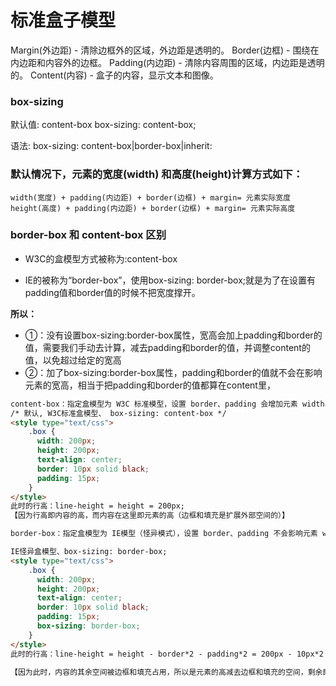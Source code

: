 
# 标准盒子模型
Margin(外边距) - 清除边框外的区域，外边距是透明的。
Border(边框) - 围绕在内边距和内容外的边框。
Padding(内边距) - 清除内容周围的区域，内边距是透明的。
Content(内容) - 盒子的内容，显示文本和图像。

### box-sizing
默认值:	content-box
box-sizing: content-box;

语法:
box-sizing: content-box|border-box|inherit:

### 默认情况下，元素的宽度(width) 和高度(height)计算方式如下：
```
width(宽度) + padding(内边距) + border(边框) + margin= 元素实际宽度
height(高度) + padding(内边距) + border(边框) + margin= 元素实际高度
```

### border-box 和 content-box 区别
* W3C的盒模型方式被称为:content-box

* IE的被称为“border-box”，使用box-sizing: border-box;就是为了在设置有padding值和border值的时候不把宽度撑开。

**所以：**
* ①：没有设置box-sizing:border-box属性，宽高会加上padding和border的值，需要我们手动去计算，减去padding和border的值，并调整content的值，以免超过给定的宽高
* ②：加了box-sizing:border-box属性，padding和border的值就不会在影响元素的宽高，相当于把padding和border的值都算在content里，
```html
content-box：指定盒模型为 W3C 标准模型，设置 border、padding 会增加元素 width与 height 的尺寸，即 border 与 padding 相当于是元素的“殖民地”，元素的“土地”、尺寸会增加，为向外延伸。
/* 默认, W3C标准盒模型、 box-sizing: content-box */
<style type="text/css">
    .box {
      width: 200px;
      height: 200px;
      text-align: center;
      border: 10px solid black;
      padding: 15px;
    }
</style>
此时的行高：line-height = height = 200px;
【因为行高即内容的高，而内容在这里即元素的高（边框和填充是扩展外部空间的）】
```

```html
border-box：指定盒模型为 IE模型（怪异模式），设置 border、padding 不会影响元素 width 与 height 的尺寸，即 border 与 padding 由元素已设空间转变。即空间还是这个空间，只是将部分空余的地方，转变成了其他空间用法而已，为内部转变

IE怪异盒模型、box-sizing: border-box;
<style type="text/css">
    .box {
      width: 200px;
      height: 200px;
      text-align: center;
      border: 10px solid black;
      padding: 15px;
      box-sizing: border-box;
    }
</style>
此时的行高：line-height = height - border*2 - padding*2 = 200px - 10px*2 - 15px*2 = 150px;

【因为此时，内容的其余空间被边框和填充占用，所以是元素的高减去边框和填充的空间，剩余即为内容空间】
```